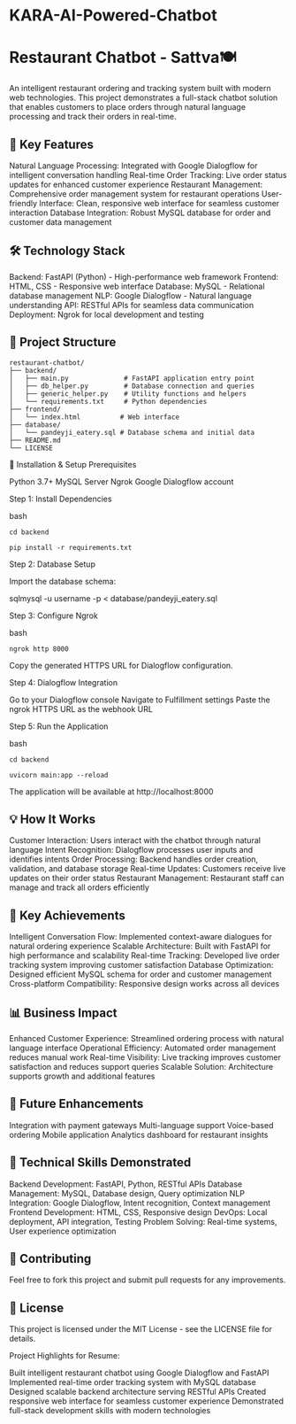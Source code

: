 # KARA-AI-Powered-Chatbot

# Restaurant Chatbot - Sattva🍽️

An intelligent restaurant ordering and tracking system built with modern web technologies. This project demonstrates a full-stack chatbot solution that enables customers to place orders through natural language processing and track their orders in real-time.

## 🚀 Key Features

Natural Language Processing: Integrated with Google Dialogflow for intelligent conversation handling
Real-time Order Tracking: Live order status updates for enhanced customer experience
Restaurant Management: Comprehensive order management system for restaurant operations
User-friendly Interface: Clean, responsive web interface for seamless customer interaction
Database Integration: Robust MySQL database for order and customer data management

## 🛠️ Technology Stack

Backend: FastAPI (Python) - High-performance web framework
Frontend: HTML, CSS - Responsive web interface
Database: MySQL - Relational database management
NLP: Google Dialogflow - Natural language understanding
API: RESTful APIs for seamless data communication
Deployment: Ngrok for local development and testing

## 📁 Project Structure
```
restaurant-chatbot/
├── backend/
│   ├── main.py              # FastAPI application entry point
│   ├── db_helper.py         # Database connection and queries
│   ├── generic_helper.py    # Utility functions and helpers
│   └── requirements.txt     # Python dependencies
├── frontend/
│   └── index.html          # Web interface
├── database/
│   └── pandeyji_eatery.sql # Database schema and initial data
├── README.md
└── LICENSE
```
🔧 Installation & Setup
Prerequisites

Python 3.7+
MySQL Server
Ngrok
Google Dialogflow account

Step 1: Install Dependencies

bash
```
cd backend
```
```
pip install -r requirements.txt
```

Step 2: Database Setup

Import the database schema:

sqlmysql -u username -p < database/pandeyji_eatery.sql

Step 3: Configure Ngrok

bash
```
ngrok http 8000
```
Copy the generated HTTPS URL for Dialogflow configuration.

Step 4: Dialogflow Integration

Go to your Dialogflow console
Navigate to Fulfillment settings
Paste the ngrok HTTPS URL as the webhook URL

Step 5: Run the Application

bash
```
cd backend
```
```
uvicorn main:app --reload
```
The application will be available at http://localhost:8000

## 💡 How It Works

Customer Interaction: Users interact with the chatbot through natural language
Intent Recognition: Dialogflow processes user inputs and identifies intents
Order Processing: Backend handles order creation, validation, and database storage
Real-time Updates: Customers receive live updates on their order status
Restaurant Management: Restaurant staff can manage and track all orders efficiently

## 🎯 Key Achievements

Intelligent Conversation Flow: Implemented context-aware dialogues for natural ordering experience
Scalable Architecture: Built with FastAPI for high performance and scalability
Real-time Tracking: Developed live order tracking system improving customer satisfaction
Database Optimization: Designed efficient MySQL schema for order and customer management
Cross-platform Compatibility: Responsive design works across all devices

## 📊 Business Impact

Enhanced Customer Experience: Streamlined ordering process with natural language interface
Operational Efficiency: Automated order management reduces manual work
Real-time Visibility: Live tracking improves customer satisfaction and reduces support queries
Scalable Solution: Architecture supports growth and additional features

## 🔮 Future Enhancements

Integration with payment gateways
Multi-language support
Voice-based ordering
Mobile application
Analytics dashboard for restaurant insights

## 📝 Technical Skills Demonstrated

Backend Development: FastAPI, Python, RESTful APIs
Database Management: MySQL, Database design, Query optimization
NLP Integration: Google Dialogflow, Intent recognition, Context management
Frontend Development: HTML, CSS, Responsive design
DevOps: Local deployment, API integration, Testing
Problem Solving: Real-time systems, User experience optimization

## 🤝 Contributing
Feel free to fork this project and submit pull requests for any improvements.
## 📄 License
This project is licensed under the MIT License - see the LICENSE file for details.

Project Highlights for Resume:

Built intelligent restaurant chatbot using Google Dialogflow and FastAPI
Implemented real-time order tracking system with MySQL database
Designed scalable backend architecture serving RESTful APIs
Created responsive web interface for seamless customer experience
Demonstrated full-stack development skills with modern technologies
